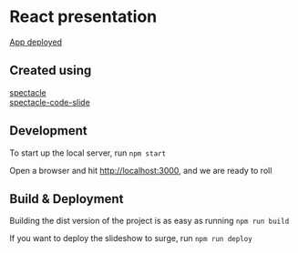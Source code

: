 # React presentation

[App deployed](http://aspiring-increase.surge.sh/#/4?_k=decnrq)

## Created using

[spectacle](https://github.com/FormidableLabs/spectacle)  
[spectacle-code-slide](https://github.com/thejameskyle/spectacle-code-slide)  


## Development

To start up the local server, run `npm start`

Open a browser and hit [http://localhost:3000](http://localhost:3000), and we are ready to roll

## Build & Deployment

Building the dist version of the project is as easy as running `npm run build`

If you want to deploy the slideshow to surge, run `npm run deploy`
